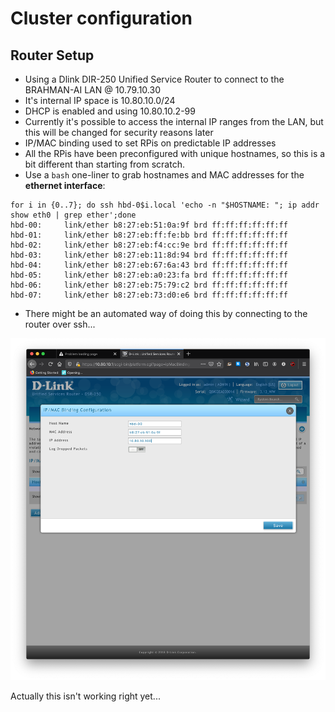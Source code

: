 # Cluster configuration

## Router Setup

* Using a Dlink DIR-250 Unified Service Router to connect to the BRAHMAN-AI LAN @ 10.79.10.30
* It's internal IP space is 10.80.10.0/24
* DHCP is enabled and using 10.80.10.2-99
* Currently it's possible to access the internal IP ranges from the LAN, but this will be changed for security reasons later
* IP/MAC binding used to set RPis on predictable IP addresses
* All the RPis have been preconfigured with unique hostnames, so this is a bit different than starting from scratch.
* Use a `bash` one-liner to grab hostnames and MAC addresses for the **ethernet interface**:

```
for i in {0..7}; do ssh hbd-0$i.local 'echo -n "$HOSTNAME: "; ip addr show eth0 | grep ether';done
hbd-00:     link/ether b8:27:eb:51:0a:9f brd ff:ff:ff:ff:ff:ff
hbd-01:     link/ether b8:27:eb:ff:fe:bb brd ff:ff:ff:ff:ff:ff
hbd-02:     link/ether b8:27:eb:f4:cc:9e brd ff:ff:ff:ff:ff:ff
hbd-03:     link/ether b8:27:eb:11:8d:94 brd ff:ff:ff:ff:ff:ff
hbd-04:     link/ether b8:27:eb:67:6a:43 brd ff:ff:ff:ff:ff:ff
hbd-05:     link/ether b8:27:eb:a0:23:fa brd ff:ff:ff:ff:ff:ff
hbd-06:     link/ether b8:27:eb:75:79:c2 brd ff:ff:ff:ff:ff:ff
hbd-07:     link/ether b8:27:eb:73:d0:e6 brd ff:ff:ff:ff:ff:ff
```
* There might be an automated way of doing this by connecting to the router over ssh...

![](images/ip_mac_binding.png)

Actually this isn't working right yet...